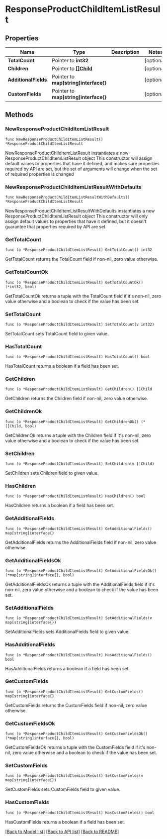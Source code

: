# ResponseProductChildItemListResult

## Properties

Name | Type | Description | Notes
------------ | ------------- | ------------- | -------------
**TotalCount** | Pointer to **int32** |  | [optional] 
**Children** | Pointer to [**[]Child**](Child.md) |  | [optional] 
**AdditionalFields** | Pointer to **map[string]interface{}** |  | [optional] 
**CustomFields** | Pointer to **map[string]interface{}** |  | [optional] 

## Methods

### NewResponseProductChildItemListResult

`func NewResponseProductChildItemListResult() *ResponseProductChildItemListResult`

NewResponseProductChildItemListResult instantiates a new ResponseProductChildItemListResult object
This constructor will assign default values to properties that have it defined,
and makes sure properties required by API are set, but the set of arguments
will change when the set of required properties is changed

### NewResponseProductChildItemListResultWithDefaults

`func NewResponseProductChildItemListResultWithDefaults() *ResponseProductChildItemListResult`

NewResponseProductChildItemListResultWithDefaults instantiates a new ResponseProductChildItemListResult object
This constructor will only assign default values to properties that have it defined,
but it doesn't guarantee that properties required by API are set

### GetTotalCount

`func (o *ResponseProductChildItemListResult) GetTotalCount() int32`

GetTotalCount returns the TotalCount field if non-nil, zero value otherwise.

### GetTotalCountOk

`func (o *ResponseProductChildItemListResult) GetTotalCountOk() (*int32, bool)`

GetTotalCountOk returns a tuple with the TotalCount field if it's non-nil, zero value otherwise
and a boolean to check if the value has been set.

### SetTotalCount

`func (o *ResponseProductChildItemListResult) SetTotalCount(v int32)`

SetTotalCount sets TotalCount field to given value.

### HasTotalCount

`func (o *ResponseProductChildItemListResult) HasTotalCount() bool`

HasTotalCount returns a boolean if a field has been set.

### GetChildren

`func (o *ResponseProductChildItemListResult) GetChildren() []Child`

GetChildren returns the Children field if non-nil, zero value otherwise.

### GetChildrenOk

`func (o *ResponseProductChildItemListResult) GetChildrenOk() (*[]Child, bool)`

GetChildrenOk returns a tuple with the Children field if it's non-nil, zero value otherwise
and a boolean to check if the value has been set.

### SetChildren

`func (o *ResponseProductChildItemListResult) SetChildren(v []Child)`

SetChildren sets Children field to given value.

### HasChildren

`func (o *ResponseProductChildItemListResult) HasChildren() bool`

HasChildren returns a boolean if a field has been set.

### GetAdditionalFields

`func (o *ResponseProductChildItemListResult) GetAdditionalFields() map[string]interface{}`

GetAdditionalFields returns the AdditionalFields field if non-nil, zero value otherwise.

### GetAdditionalFieldsOk

`func (o *ResponseProductChildItemListResult) GetAdditionalFieldsOk() (*map[string]interface{}, bool)`

GetAdditionalFieldsOk returns a tuple with the AdditionalFields field if it's non-nil, zero value otherwise
and a boolean to check if the value has been set.

### SetAdditionalFields

`func (o *ResponseProductChildItemListResult) SetAdditionalFields(v map[string]interface{})`

SetAdditionalFields sets AdditionalFields field to given value.

### HasAdditionalFields

`func (o *ResponseProductChildItemListResult) HasAdditionalFields() bool`

HasAdditionalFields returns a boolean if a field has been set.

### GetCustomFields

`func (o *ResponseProductChildItemListResult) GetCustomFields() map[string]interface{}`

GetCustomFields returns the CustomFields field if non-nil, zero value otherwise.

### GetCustomFieldsOk

`func (o *ResponseProductChildItemListResult) GetCustomFieldsOk() (*map[string]interface{}, bool)`

GetCustomFieldsOk returns a tuple with the CustomFields field if it's non-nil, zero value otherwise
and a boolean to check if the value has been set.

### SetCustomFields

`func (o *ResponseProductChildItemListResult) SetCustomFields(v map[string]interface{})`

SetCustomFields sets CustomFields field to given value.

### HasCustomFields

`func (o *ResponseProductChildItemListResult) HasCustomFields() bool`

HasCustomFields returns a boolean if a field has been set.


[[Back to Model list]](../README.md#documentation-for-models) [[Back to API list]](../README.md#documentation-for-api-endpoints) [[Back to README]](../README.md)


